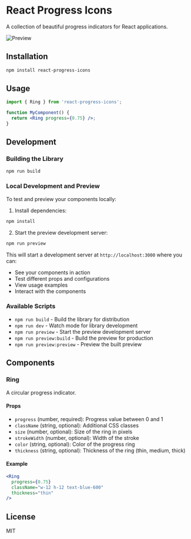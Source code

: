 # React Progress Icons

A collection of beautiful progress indicators for React applications.

![Preview](./preview/public/demo.jpg)

## Installation

```bash
npm install react-progress-icons
```

## Usage

```jsx
import { Ring } from 'react-progress-icons';

function MyComponent() {
  return <Ring progress={0.75} />;
}
```

## Development

### Building the Library

```bash
npm run build
```

### Local Development and Preview

To test and preview your components locally:

1. Install dependencies:
```bash
npm install
```

2. Start the preview development server:
```bash
npm run preview
```

This will start a development server at `http://localhost:3000` where you can:
- See your components in action
- Test different props and configurations
- View usage examples
- Interact with the components

### Available Scripts

- `npm run build` - Build the library for distribution
- `npm run dev` - Watch mode for library development
- `npm run preview` - Start the preview development server
- `npm run preview:build` - Build the preview for production
- `npm run preview:preview` - Preview the built preview

## Components

### Ring

A circular progress indicator.

#### Props

- `progress` (number, required): Progress value between 0 and 1
- `className` (string, optional): Additional CSS classes
- `size` (number, optional): Size of the ring in pixels
- `strokeWidth` (number, optional): Width of the stroke
- `color` (string, optional): Color of the progress ring
- `thickness` (string, optional): Thickness of the ring (thin, medium, thick)

#### Example

```jsx
<Ring 
  progress={0.75} 
  className="w-12 h-12 text-blue-600" 
  thickness="thin"
/>
```

## License

MIT 